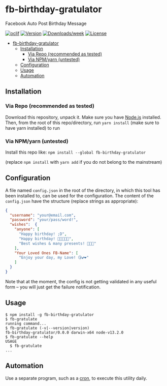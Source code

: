 fb-birthday-gratulator
======================

Facebook Auto Post Birthday Message

[![oclif](https://img.shields.io/badge/cli-oclif-brightgreen.svg)](https://oclif.io)
[![Version](https://img.shields.io/npm/v/fb-birthday-gratulator.svg)](https://npmjs.org/package/fb-birthday-gratulator)
[![Downloads/week](https://img.shields.io/npm/dw/fb-birthday-gratulator.svg)](https://npmjs.org/package/fb-birthday-gratulator)
[![License](https://img.shields.io/npm/l/fb-birthday-gratulator.svg)](https://github.com/GenieTim/fb-birthday-gratulator/blob/master/package.json)

<!-- toc -->
- [fb-birthday-gratulator](#fb-birthday-gratulator)
  - [Installation](#installation)
    - [Via Repo (recommended as tested)](#via-repo-recommended-as-tested)
    - [Via NPM/yarn (untested)](#via-npmyarn-untested)
  - [Configuration](#configuration)
  - [Usage](#usage)
  - [Automation](#automation)
<!-- tocstop -->

## Installation

### Via Repo (recommended as tested)
Download this repository, unpack it. Make sure you have [Node.js](https://nodejs.org/en/) installed. 
Then, from the root of this repo/directory, run `yarn install` (make sure to have yarn installed) to run

### Via NPM/yarn (untested)
Install this repo like:
`npm install --global fb-birthday-gratulator`

(replace `npm install` with `yarn add` if you do not belong to the mainstream)

## Configuration
A file named `config.json` in the root of the directory, in which this tool has been installed to, can be used for the configuration. The content of the `config.json` have the structure (replace strings as appropriate):

```json
{
  "username": "your@email.com",
  "password": "your/pass/word!",
  "wishes":  {
    "anyone": [
      "Happy birthday! ;D",
      "Happy birthday! 🥳🎈🎁🎊🥳",
      "Best wishes & many presents! 🎁🎊🎁"
    ],
    "Your Loved Ones FB-Name": [
      "Enjoy your day, my Love! 😘💕❤️"
    ]
  }
}
```

Note that at the moment, the config is not getting validated in any useful form – you will just get the failure notification.

## Usage
<!-- usage -->
```sh-session
$ npm install -g fb-birthday-gratulator
$ fb-gratulate
running command...
$ fb-gratulate (-v|--version|version)
fb-birthday-gratulator/0.0.0 darwin-x64 node-v13.2.0
$ fb-gratulate --help
USAGE
  $ fb-gratulate
...
```
<!-- usagestop -->

## Automation
Use a separate program, such as a [cron](https://help.ubuntu.com/community/CronHowto), to execute this utility daily.
